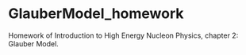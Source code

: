 # GlauberModel_homework
Homework of Introduction to High Energy Nucleon Physics, chapter 2: Glauber Model.
